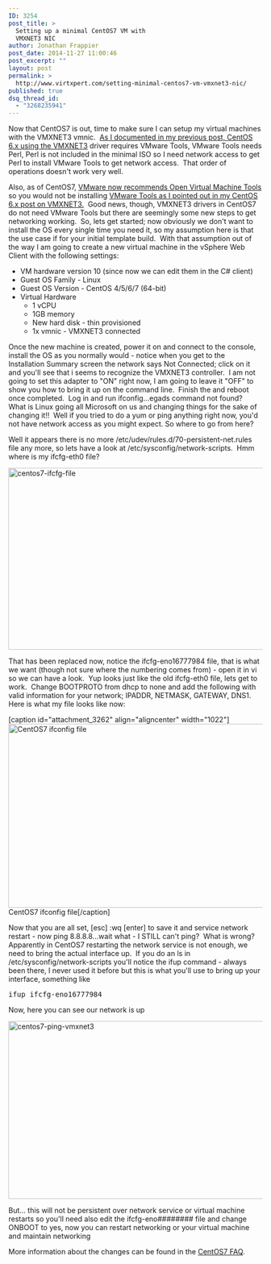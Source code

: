 ```yaml
---
ID: 3254
post_title: >
  Setting up a minimal CentOS7 VM with
  VMXNET3 NIC
author: Jonathan Frappier
post_date: 2014-11-27 11:00:46
post_excerpt: ""
layout: post
permalink: >
  http://www.virtxpert.com/setting-minimal-centos7-vm-vmxnet3-nic/
published: true
dsq_thread_id:
  - "3268235941"
---
```

Now that CentOS7 is out, time to make sure I can setup my virtual machines with the VMXNET3 vmnic.  <a title="Help – I installed CentOS with a VMXNET3 NIC and can’t install Perl or VMware Tools!" href="http://www.virtxpert.com/help-installed-centos-vmxnet3-nic-cant-install-perl-vmware-tools/" target="_blank">As I documented in my previous post, CentOS 6.x using the VMXNET3</a> driver requires VMware Tools, VMware Tools needs Perl, Perl is not included in the minimal ISO so I need network access to get Perl to install VMware Tools to get network access.  That order of operations doesn't work very well.

Also, as of CentOS7, <a href="http://kb.vmware.com/selfservice/microsites/search.do?language=en_US&amp;cmd=displayKC&amp;externalId=2073803" target="_blank">VMware now recommends Open Virtual Machine Tools</a> so you would not be installing <a title="Help – I installed CentOS with a VMXNET3 NIC and can’t install Perl or VMware Tools!" href="http://www.virtxpert.com/help-installed-centos-vmxnet3-nic-cant-install-perl-vmware-tools/" target="_blank">VMware Tools as I pointed out in my CentOS 6.x post on VMXNET3.</a>  Good news, though, VMXNET3 drivers in CentOS7 do not need VMware Tools but there are seemingly some new steps to get networking working.  So, lets get started; now obviously we don't want to install the OS every single time you need it, so my assumption here is that the use case if for your initial template build.  With that assumption out of the way I am going to create a new virtual machine in the vSphere Web Client with the following settings:
<ul>
	<li>VM hardware version 10 (since now we can edit them in the C# client)</li>
	<li>Guest OS Family - Linux</li>
	<li>Guest OS Version - CentOS 4/5/6/7 (64-bit)</li>
	<li>Virtual Hardware
<ul>
	<li>1 vCPU</li>
	<li>1GB memory</li>
	<li>New hard disk - thin provisioned</li>
	<li>1x vmnic - VMXNET3 connected</li>
</ul>
</li>
</ul>
Once the new machine is created, power it on and connect to the console, install the OS as you normally would - notice when you get to the Installation Summary screen the network says Not Connected; click on it and you'll see that i seems to recognize the VMXNET3 controller.  I am not going to set this adapter to "ON" right now, I am going to leave it "OFF" to show you how to bring it up on the command line.  Finish the and reboot once completed.  Log in and run ifconfig...egads command not found?  What is Linux going all Microsoft on us and changing things for the sake of changing it!!  Well if you tried to do a yum or ping anything right now, you'd not have network access as you might expect. So where to go from here?

Well it appears there is no more /etc/udev/rules.d/70-persistent-net.rules file any more, so lets have a look at /etc/sysconfig/network-scripts.  Hmm where is my ifcfg-eth0 file?

<a href="http://www.virtxpert.com/wp-content/uploads/2014/11/centos7-ifcfg-file.png"><img class="aligncenter size-full wp-image-3261" src="http://www.virtxpert.com/wp-content/uploads/2014/11/centos7-ifcfg-file.png" alt="centos7-ifcfg-file" width="1025" height="361" /></a>

That has been replaced now, notice the ifcfg-eno16777984 file, that is what we want (though not sure where the numbering comes from) - open it in vi so we can have a look.  Yup looks just like the old ifcfg-eth0 file, lets get to work.  Change BOOTPROTO from dhcp to none and add the following with valid information for your network; IPADDR, NETMASK, GATEWAY, DNS1.  Here is what my file looks like now:

[caption id="attachment_3262" align="aligncenter" width="1022"]<a href="http://www.virtxpert.com/wp-content/uploads/2014/11/centos7-ifcfg-static.png"><img class="size-full wp-image-3262" src="http://www.virtxpert.com/wp-content/uploads/2014/11/centos7-ifcfg-static.png" alt="CentOS7 ifconfig file" width="1022" height="365" /></a> CentOS7 ifconfig file[/caption]

Now that you are all set, [esc] :wq [enter] to save it and service network restart - now ping 8.8.8.8...wait what - I STILL can't ping?  What is wrong?  Apparently in CentOS7 restarting the network service is not enough, we need to bring the actual interface up.  If you do an ls in /etc/sysconfig/network-scripts you'll notice the ifup command - always been there, I never used it before but this is what you'll use to bring up your interface, something like
<pre>ifup ifcfg-eno16777984</pre>
Now, here you can see our network is up

<a href="http://www.virtxpert.com/wp-content/uploads/2014/11/centos7-ping-vmxnet3.png"><img class="aligncenter size-full wp-image-3263" src="http://www.virtxpert.com/wp-content/uploads/2014/11/centos7-ping-vmxnet3.png" alt="centos7-ping-vmxnet3" width="1026" height="353" /></a>

But... this will not be persistent over network service or virtual machine restarts so you'll need also edit the ifcfg-eno######## file and change ONBOOT to yes, now you can restart networking or your virtual machine and maintain networking

More information about the changes can be found in the <a href="http://wiki.centos.org/FAQ/CentOS7" target="_blank">CentOS7 FAQ</a>.

&nbsp;

&nbsp;

&nbsp;